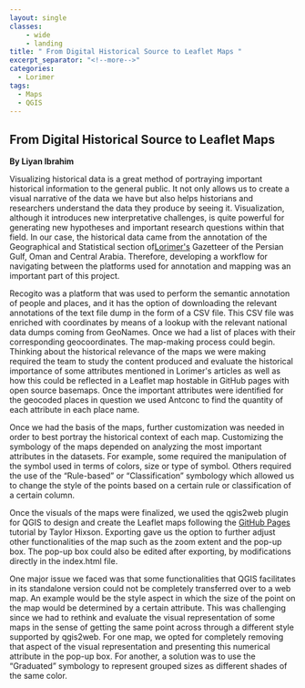 ```yaml
---
layout: single
classes: 
    - wide
    - landing
title: " From Digital Historical Source to Leaflet Maps "
excerpt_separator: "<!--more-->"
categories:
  - Lorimer
tags:
  - Maps
  - QGIS
---
```


## From Digital Historical Source to Leaflet Maps 

**By Liyan Ibrahim**

Visualizing historical data is a great method of portraying important historical information  to the general public. It not only allows us to create a visual narrative of the data we have but also helps historians and researchers understand the data they produce by seeing it.  Visualization, although it introduces new interpretative challenges, is quite powerful for generating new hypotheses and important research questions within that field. In our case, the historical data came from the annotation of the Geographical and Statistical section of[Lorimer's](https://archive.org/details/in.ernet.dli.2015.206963) Gazetteer of the Persian Gulf, Oman and Central Arabia. Therefore, developing a workflow for  navigating between the platforms used for annotation and  mapping  was an important part of this project.

Recogito was a platform that was used to perform the semantic annotation of people and places, and it has the option of downloading the relevant annotations of the text file dump in the form of a CSV file. This CSV file was enriched with coordinates by means of a lookup with the relevant national data dumps coming from GeoNames. Once we had a list of places with their corresponding geocoordinates. The map-making process could begin. Thinking about the historical relevance of the maps we were making required the team to study the content produced and evaluate the historical importance of some attributes mentioned in Lorimer's articles as well as how this could be reflected in a Leaflet map hostable in GitHub pages with open source basemaps. Once the important attributes were identified for the  geocoded places in question we used  Antconc to find the quantity of each attribute in each place name.

Once we had the basis of the maps, further customization was needed in order to best portray the historical context of each map. Customizing the symbology of the maps depended on analyzing the most important attributes in the datasets. For example, some required the manipulation of the symbol used in terms of colors, size or type of symbol. Others required the use of the “Rule-based” or “Classification” symbology which allowed us to change the style of the points based on a certain rule or classification of a certain column.

Once the visuals of the maps were finalized, we used the qgis2web plugin for QGIS to design and create the Leaflet maps following the [GitHub Pages](https://pages.github.com/) tutorial by Taylor Hixson. Exporting gave us the option to further adjust other functionalities of the map such as the zoom extent and the pop-up box. The pop-up box could also be edited after exporting, by modifications directly in  the index.html file.

One major issue we faced was that some functionalities that QGIS facilitates in its standalone version could not be completely transferred over to a web map. An example would be the style aspect in which the size of the point on the map would be determined by a certain attribute. This was challenging since we had to rethink and evaluate the visual representation of some maps in the sense of getting the same point across through a different style supported by qgis2web. For one map, we opted for completely removing that aspect of the visual representation and presenting this numerical attribute in the pop-up box. For another, a solution was to use the “Graduated” symbology to represent grouped sizes as different shades of the same color. 
